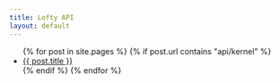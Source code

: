 ```yaml
---
title: Lofty API
layout: default
---
```


<ul>
{% for post in site.pages %}
    {% if post.url contains "api/kernel" %}
        <li><a href="{{ post.url }}">{{ post.title }}</a></li>
    {% endif %}
{% endfor %}
</ul>
